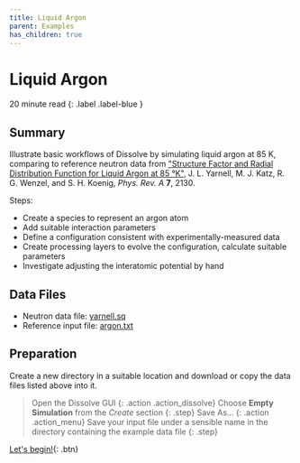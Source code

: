 ```yaml
---
title: Liquid Argon
parent: Examples
has_children: true
---
```

# Liquid Argon

20 minute read
{: .label .label-blue }

## Summary

Illustrate basic workflows of Dissolve by simulating liquid argon at 85 K, comparing to reference neutron data from ["Structure Factor and Radial Distribution Function for Liquid Argon at 85 °K"](https://journals.aps.org/pra/abstract/10.1103/PhysRevA.7.2130), J. L. Yarnell, M. J. Katz, R. G. Wenzel, and S. H. Koenig, _Phys. Rev. A_ **7**, 2130.

Steps:
- Create a species to represent an argon atom
- Add suitable interaction parameters
- Define a configuration consistent with experimentally-measured data
- Create processing layers to evolve the configuration, calculate suitable parameters
- Investigate adjusting the interatomic potential by hand

## Data Files
- Neutron data file: [yarnell.sq](https://raw.githubusercontent.com/trisyoungs/dissolve/develop/examples/argon/data/yarnell.sq)
- Reference input file: [argon.txt](https://raw.githubusercontent.com/trisyoungs/dissolve/develop/examples/argon/argon.txt)

## Preparation

Create a new directory in a suitable location and download or copy the data files listed above into it.

> Open the Dissolve GUI
{: .action .action_dissolve}
> Choose **Empty Simulation** from the _Create_ section
{: .step}
> Save As...
{: .action .action_menu}
> Save your input file under a sensible name in the directory containing the example data file
{: .step}

[Let's begin!](step1.md){: .btn}

